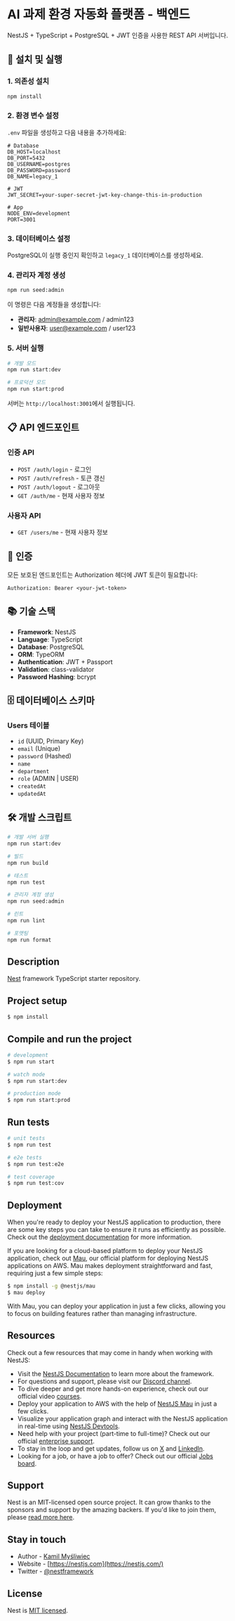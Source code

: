 # AI 과제 환경 자동화 플랫폼 - 백엔드

NestJS + TypeScript + PostgreSQL + JWT 인증을 사용한 REST API 서버입니다.

## 🚀 설치 및 실행

### 1. 의존성 설치
```bash
npm install
```

### 2. 환경 변수 설정
`.env` 파일을 생성하고 다음 내용을 추가하세요:

```env
# Database
DB_HOST=localhost
DB_PORT=5432
DB_USERNAME=postgres
DB_PASSWORD=password
DB_NAME=legacy_1

# JWT
JWT_SECRET=your-super-secret-jwt-key-change-this-in-production

# App
NODE_ENV=development
PORT=3001
```

### 3. 데이터베이스 설정
PostgreSQL이 실행 중인지 확인하고 `legacy_1` 데이터베이스를 생성하세요.

### 4. 관리자 계정 생성
```bash
npm run seed:admin
```

이 명령은 다음 계정들을 생성합니다:
- **관리자**: admin@example.com / admin123
- **일반사용자**: user@example.com / user123

### 5. 서버 실행
```bash
# 개발 모드
npm run start:dev

# 프로덕션 모드
npm run start:prod
```

서버는 `http://localhost:3001`에서 실행됩니다.

## 📋 API 엔드포인트

### 인증 API
- `POST /auth/login` - 로그인
- `POST /auth/refresh` - 토큰 갱신
- `POST /auth/logout` - 로그아웃
- `GET /auth/me` - 현재 사용자 정보

### 사용자 API
- `GET /users/me` - 현재 사용자 정보

## 🔐 인증

모든 보호된 엔드포인트는 Authorization 헤더에 JWT 토큰이 필요합니다:

```
Authorization: Bearer <your-jwt-token>
```

## 📚 기술 스택

- **Framework**: NestJS
- **Language**: TypeScript
- **Database**: PostgreSQL
- **ORM**: TypeORM
- **Authentication**: JWT + Passport
- **Validation**: class-validator
- **Password Hashing**: bcrypt

## 🗄️ 데이터베이스 스키마

### Users 테이블
- `id` (UUID, Primary Key)
- `email` (Unique)
- `password` (Hashed)
- `name`
- `department`
- `role` (ADMIN | USER)
- `createdAt`
- `updatedAt`

## 🛠️ 개발 스크립트

```bash
# 개발 서버 실행
npm run start:dev

# 빌드
npm run build

# 테스트
npm run test

# 관리자 계정 생성
npm run seed:admin

# 린트
npm run lint

# 포맷팅
npm run format
```

## Description

[Nest](https://github.com/nestjs/nest) framework TypeScript starter repository.

## Project setup

```bash
$ npm install
```

## Compile and run the project

```bash
# development
$ npm run start

# watch mode
$ npm run start:dev

# production mode
$ npm run start:prod
```

## Run tests

```bash
# unit tests
$ npm run test

# e2e tests
$ npm run test:e2e

# test coverage
$ npm run test:cov
```

## Deployment

When you're ready to deploy your NestJS application to production, there are some key steps you can take to ensure it runs as efficiently as possible. Check out the [deployment documentation](https://docs.nestjs.com/deployment) for more information.

If you are looking for a cloud-based platform to deploy your NestJS application, check out [Mau](https://mau.nestjs.com), our official platform for deploying NestJS applications on AWS. Mau makes deployment straightforward and fast, requiring just a few simple steps:

```bash
$ npm install -g @nestjs/mau
$ mau deploy
```

With Mau, you can deploy your application in just a few clicks, allowing you to focus on building features rather than managing infrastructure.

## Resources

Check out a few resources that may come in handy when working with NestJS:

- Visit the [NestJS Documentation](https://docs.nestjs.com) to learn more about the framework.
- For questions and support, please visit our [Discord channel](https://discord.gg/G7Qnnhy).
- To dive deeper and get more hands-on experience, check out our official video [courses](https://courses.nestjs.com/).
- Deploy your application to AWS with the help of [NestJS Mau](https://mau.nestjs.com) in just a few clicks.
- Visualize your application graph and interact with the NestJS application in real-time using [NestJS Devtools](https://devtools.nestjs.com).
- Need help with your project (part-time to full-time)? Check out our official [enterprise support](https://enterprise.nestjs.com).
- To stay in the loop and get updates, follow us on [X](https://x.com/nestframework) and [LinkedIn](https://linkedin.com/company/nestjs).
- Looking for a job, or have a job to offer? Check out our official [Jobs board](https://jobs.nestjs.com).

## Support

Nest is an MIT-licensed open source project. It can grow thanks to the sponsors and support by the amazing backers. If you'd like to join them, please [read more here](https://docs.nestjs.com/support).

## Stay in touch

- Author - [Kamil Myśliwiec](https://twitter.com/kammysliwiec)
- Website - [https://nestjs.com](https://nestjs.com/)
- Twitter - [@nestframework](https://twitter.com/nestframework)

## License

Nest is [MIT licensed](https://github.com/nestjs/nest/blob/master/LICENSE).
